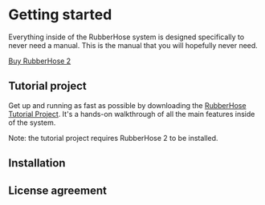 # Getting started

Everything inside of the RubberHose system is designed specifically to never need a manual. This is the manual that you will hopefully never need. 

<a href="http://battleaxe.co/rubberhose" class="nav-link action-button">Buy RubberHose 2</a>

## Tutorial project

<Screenshot 
    url="/rubberhose2/tutorial.gif" 
    alt="RH2 build buttons"
    width="400px" 
    right />

Get up and running as fast as possible by downloading the [RubberHose Tutorial Project](/rubberhose2/RH2_tutorial_2017-01-08.aep.zip). It's a hands-on walkthrough of all the main features inside of the system. 

Note: the tutorial project requires RubberHose 2 to be installed. 


<!-- <img class="zoom" src="/install/Rubberhose-Install.png"> -->

## Installation
<Install 
    scriptUI 
    name="RubberHose 2"
    :hosts="['After Effects']"
/>

## License agreement

<eula
    name="RubberHose 2" />
